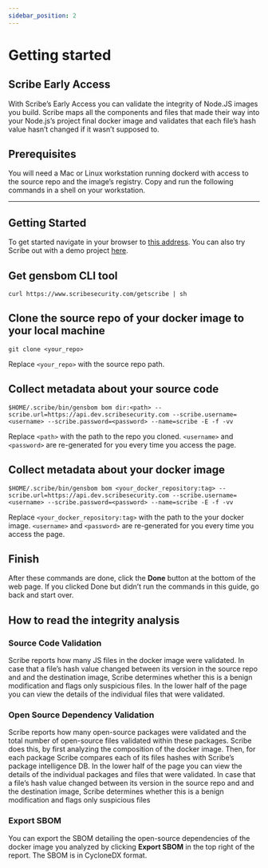 ```yaml
---
sidebar_position: 2
---
```

# Getting started

## Scribe Early Access

With Scribe’s Early Access you can validate the integrity of Node.JS images you build. Scribe maps all the components and files that made their way into your Node.js’s project final docker image and validates that each file’s hash value hasn’t changed if it wasn’t supposed to.

## Prerequisites 

You will need a Mac or Linux workstation running dockerd with access to the source repo and the image’s registry. Copy and run the following commands in a shell on your workstation.

<hr/>

## Getting Started

To get started navigate in your browser to <a href='https://mui.production.scribesecurity.com/install-scribe'>this address</a>. You can also try Scribe out with a demo project <a href='/docosaurus-scribe/docs/sampleproject'>here</a>. 

## Get gensbom CLI tool

```curl https://www.scribesecurity.com/getscribe | sh```
## Clone the source repo of your docker image to your local machine

```git clone <your_repo>```

Replace ```<your_repo>``` with the source repo path.

## Collect metadata about your source code

```$HOME/.scribe/bin/gensbom bom dir:<path> --scribe.url=https://api.dev.scribesecurity.com --scribe.username=<username> --scribe.password=<password> --name=scribe -E -f -vv```

Replace ```<path>``` with the path to the repo you cloned. ```<username>``` and ```<password>``` are re-generated for you every time you access the page.

## Collect metadata about your docker image

```$HOME/.scribe/bin/gensbom bom <your_docker_repository:tag> --scribe.url=https://api.dev.scribesecurity.com --scribe.username=<username> --scribe.password=<password> --name=scribe -E -f -vv```

Replace ```<your_docker_repository:tag>``` with the path to the your docker image. ```<username>``` and ```<password>``` are re-generated for you every time you access the page.

## Finish

After these commands are done, click the <b>Done</b> button at the bottom of the web page.
If you clicked Done but didn’t run the commands in this guide, go back and start over.

## How to read the integrity analysis

### Source Code Validation

Scribe reports how many JS files in the docker image were validated.
In case that a file’s hash value changed between its version in the source repo and and the destination image, Scribe determines whether this is a benign modification and flags only suspicious files. 
In the lower half of the page you can view the details of the individual files that were validated.

### Open Source Dependency Validation

Scribe reports how many open-source packages were validated and the total number of open-source files validated within these packages.
Scribe does this, by first analyzing the composition of the docker image. Then, for each package Scribe compares each of its files hashes with Scribe’s package intelligence DB. 
In the lower half of the page you can view the details of the individual packages and files that  were validated. 
In case that a file’s hash value changed between its version in the source repo and and the destination image, Scribe determines whether this is a benign modification and flags only suspicious files

### Export SBOM 

You can export the SBOM detailing the open-source dependencies of the docker image you analyzed by clicking <b>Export SBOM</b> in the top right of the report. The SBOM is in CycloneDX format.


